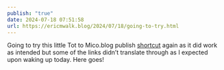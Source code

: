 ```yaml
---
publish: "true"
date: 2024-07-18 07:51:58
url: https://ericmwalk.blog/2024/07/18/going-to-try.html
---
```


Going to try this little Tot to Mico.blog publish [shortcut](https://www.icloud.com/shortcuts/e6842d109c2d42d6b761f7f821993cc0) again as it did work as intended but some of the links didn’t translate through as I expected upon waking up today. Here goes!